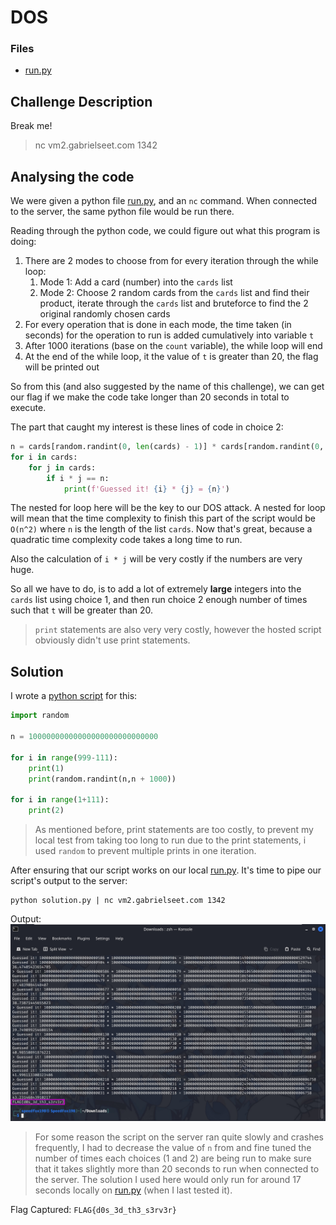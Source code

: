 # DOS

### Files

- [run.py](run.py)

## Challenge Description

Break me!

> nc vm2.gabrielseet.com 1342

## Analysing the code

We were given a python file [run.py](run.py), and an `nc` command. When connected to the server, the same python file would be run there.

Reading through the python code, we could figure out what this program is doing:
1. There are 2 modes to choose from for every iteration through the while loop:
    1. Mode 1: Add a card (number) into the `cards` list
    2. Mode 2: Choose 2 random cards from the `cards` list and find their product, iterate through the `cards` list and bruteforce to find the 2 original randomly chosen cards
2. For every operation that is done in each mode, the time taken (in seconds) for the operation to run is added cumulatively into variable `t`
3. After 1000 iterations (base on the `count` variable), the while loop will end
4. At the end of the while loop, it the value of `t` is greater than 20, the flag will be printed out

So from this (and also suggested by the name of this challenge), we can get our flag if we make the code take longer than 20 seconds in total to execute.

The part that caught my interest is these lines of code in choice 2:
```py
n = cards[random.randint(0, len(cards) - 1)] * cards[random.randint(0, len(cards) - 1)]
for i in cards:
    for j in cards:
        if i * j == n:
            print(f'Guessed it! {i} * {j} = {n}')
```

The nested for loop here will be the key to our DOS attack. A nested for loop will mean that the time complexity to finish this part of the script would be `O(n^2)` where `n` is the length of the list `cards`. Now that's great, because a quadratic time complexity code takes a long time to run.

Also the calculation of `i * j` will be very costly if the numbers are very huge.

So all we have to do, is to add a lot of extremely **large** integers into the `cards` list using choice 1, and then run choice 2 enough number of times such that `t` will be greater than 20.

> `print` statements are also very very costly, however the hosted script obviously didn't use print statements.

## Solution

I wrote a [python script](solution.py) for this:
```py
import random

n = 10000000000000000000000000000

for i in range(999-111):
    print(1)
    print(random.randint(n,n + 1000))

for i in range(1+111):
    print(2)
```

> As mentioned before, print statements are too costly, to prevent my local test from taking too long to run due to the print statements, i used `random` to prevent multiple prints in one iteration.

After ensuring that our script works on our local [run.py](run.py). It's time to pipe our script's output to the server:
```
python solution.py | nc vm2.gabrielseet.com 1342
```

Output:  
![screenshot1.jpg](assets/screenshot1.jpg)

> For some reason the script on the server ran quite slowly and crashes frequently, I had to decrease the value of `n` from and fine tuned the number of times each choices (1 and 2) are being run to make sure that it takes slightly more than 20 seconds to run when connected to the server. The solution I used here would only run for around 17 seconds locally on [run.py](run.py) (when I last tested it).

Flag Captured: `FLAG{d0s_3d_th3_s3rv3r}`

